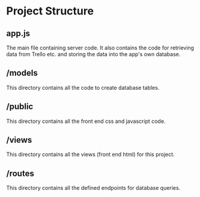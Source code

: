 # Project Structure

## app.js
   
   The main file containing server code.
   It also contains the code for retrieving data from Trello etc. and storing the data into the app's own database.
  
## /models

   This directory contains all the code to create database tables.
   
## /public

   This directory contains all the front end css and javascript code.
   
## /views

   This directory contains all the views (front end html) for this project.
   
## /routes

   This directory contains all the defined endpoints for database queries.
